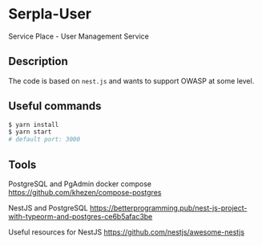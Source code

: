 # Serpla-User
Service Place - User Management Service

## Description
The code is based on `nest.js` and wants to support OWASP at some level.


## Useful commands

```bash
$ yarn install
$ yarn start
# default port: 3000
```

## Tools

PostgreSQL and PgAdmin docker compose
https://github.com/khezen/compose-postgres



NestJS and PostgreSQL
https://betterprogramming.pub/nest-js-project-with-typeorm-and-postgres-ce6b5afac3be


Useful resources for NestJS
https://github.com/nestjs/awesome-nestjs
